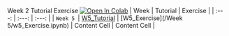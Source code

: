 Week 2 Tutorial Exercise [![Open In Colab](https://colab.research.google.com/assets/colab-badge.svg)](https://colab.research.google.com/drive/1WkLWVje-ILF_BeKJUeVj5a5xAyvGn-TQ)
|      Week      |    Tutorial    |    Exercise    |
| :---: | :---: | :---: |
| `Week 5 `| [W5_Tutorial](https://github.com/ThunderCV/UCCC2513-Mini_Project/blob/main/w5_tutorial.ipynb)  | [W5_Exercise](/Week 5/w5_Exercise.ipynb)
| Content Cell   | Content Cell  |
